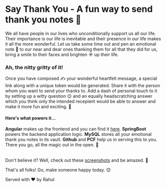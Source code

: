 # Say Thank You - A fun way to send thank you notes 🎉

We all have people in our lives who unconditionally support us all our life. Their importance is our life is inevitable and their presence in our life makes it all the more wonderful. Let us take some time out and pen an emotional note 💌 to our near and dear ones thanking them for all that they did for us, bring a smile to their faces and brighten ☀️ up their life.


### Ah, the nitty gritty of it!

Once you have composed ✍️ your wonderful heartfelt message, a special link along with a unique token would be generated. Share it with the person whom you want to send your thanks to. Add a dash of personal touch to it by setting up a witty question 😉 and an equally headscratching answer which you think only the intended recepient would be able to answer and make it more fun and exciting. 🎁


#### Here's what powers it...

**Angular** makes up the frontend and you can find it [here](https://github.com/rahul-kabra/say-thank-you). **SpringBoot** powers the backend application logic. **MySQL** stores all your emotional thank you notes in its vault. **Github** and **PCF** help us in serving this to you. There you go, all the magic out in the open. 🔮


######

Don't believe it? Well, check out these [screenshots](https://github.com/rahul-kabra/say-thank-you/blob/master/src/assets/) and be amazed. 🤩

That's all folks! Go, make someone happy today. 😊

Served with ❤️ by Rahul

